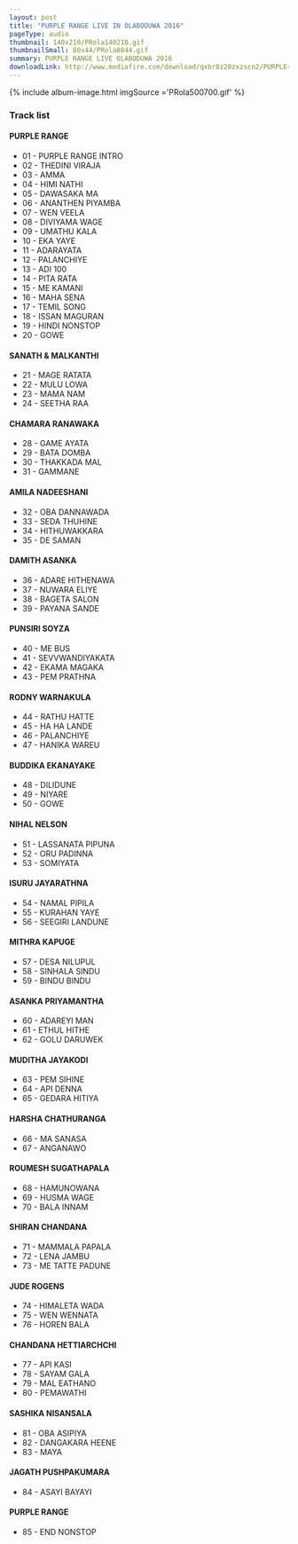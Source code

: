 ```yaml
---
layout: post
title: "PURPLE RANGE LIVE IN OLABODUWA 2016"
pageType: audio
thumbnail: 140x210/PRola140210.gif
thumbnailSmall: 80x44/PRola8044.gif
summary: PURPLE RANGE LIVE OLABODUWA 2016
downloadLink: http://www.mediafire.com/download/qxbr8z20zxzscn2/PURPLE+RANGE+LIVE+OLABODUWA+2016.rar
---
```



{% include album-image.html imgSource ='PRola500700.gif' %}

### Track list 

#### PURPLE RANGE

- 01 - PURPLE RANGE INTRO 
- 02 - THEDINI VIRAJA 
- 03 - AMMA 
- 04 - HIMI NATHI 
- 05 - DAWASAKA MA 
- 06 - ANANTHEN PIYAMBA 
- 07 - WEN VEELA 
- 08 - DIVIYAMA WAGE 
- 09 - UMATHU KALA 
- 10 - EKA YAYE 
- 11 - ADARAYATA 
- 12 - PALANCHIYE 
- 13 - ADI 100 
- 14 - PITA RATA 
- 15 - ME KAMANI 
- 16 - MAHA SENA 
- 17 - TEMIL SONG 
- 18 - ISSAN MAGURAN 
- 19 - HINDI NONSTOP 
- 20 - GOWE 


####  SANATH & MALKANTHI


- 21 - MAGE RATATA 
- 22 - MULU LOWA 
- 23 - MAMA NAM 
- 24 - SEETHA RAA 


####  CHAMARA RANAWAKA


- 28 - GAME AYATA 
- 29 - BATA DOMBA 
- 30 - THAKKADA MAL 
- 31 - GAMMANE 


####  AMILA NADEESHANI


- 32 - OBA DANNAWADA 
- 33 - SEDA THUHINE 
- 34 - HITHUWAKKARA 
- 35 - DE SAMAN 


####  DAMITH ASANKA



- 36 - ADARE HITHENAWA 
- 37 - NUWARA ELIYE 
- 38 - BAGETA SALON 
- 39 - PAYANA SANDE 


####   PUNSIRI SOYZA



- 40 - ME BUS 
- 41 - SEVVWANDIYAKATA 
- 42 - EKAMA MAGAKA 
- 43 - PEM PRATHNA 


####   RODNY WARNAKULA



- 44 - RATHU HATTE 
- 45 - HA HA LANDE 
- 46 - PALANCHIYE 
- 47 - HANIKA WAREU 


####   BUDDIKA EKANAYAKE


- 48 - DILIDUNE 
- 49 - NIYARE 
- 50 - GOWE 


####   NIHAL NELSON


- 51 - LASSANATA PIPUNA 
- 52 - ORU PADINNA 
- 53 - SOMIYATA 


####   ISURU JAYARATHNA


- 54 - NAMAL PIPILA 
- 55 - KURAHAN YAYE 
- 56 - SEEGIRI LANDUNE 


####   MITHRA KAPUGE



- 57 - DESA NILUPUL 
- 58 - SINHALA SINDU 
- 59 - BINDU BINDU 


####   ASANKA PRIYAMANTHA



- 60 - ADAREYI MAN 
- 61 - ETHUL HITHE 
- 62 - GOLU DARUWEK 


####   MUDITHA JAYAKODI 


- 63 - PEM SIHINE 
- 64 - API DENNA 
- 65 - GEDARA HITIYA 


####   HARSHA CHATHURANGA


- 66 - MA SANASA 
- 67 - ANGANAWO 


####   ROUMESH SUGATHAPALA


- 68 - HAMUNOWANA 
- 69 - HUSMA WAGE 
- 70 - BALA INNAM 


####   SHIRAN CHANDANA


- 71 - MAMMALA PAPALA 
- 72 - LENA JAMBU 
- 73 - ME TATTE PADUNE 


####   JUDE ROGENS


- 74 - HIMALETA WADA 
- 75 - WEN WENNATA 
- 76 - HOREN BALA 


####   CHANDANA HETTIARCHCHI


- 77 - API KASI 
- 78 - SAYAM GALA 
- 79 - MAL EATHANO 
- 80 - PEMAWATHI 


####   SASHIKA NISANSALA


- 81 - OBA ASIPIYA 
- 82 - DANGAKARA HEENE 
- 83 - MAYA 


####   JAGATH PUSHPAKUMARA

- 84 - ASAYI BAYAYI 


####   PURPLE RANGE


- 85 - END NONSTOP 
























